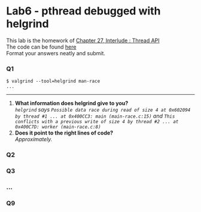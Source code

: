 # Lab6 - pthread debugged with helgrind

This lab is the homework of [Chapter 27, Interlude : Thread API](http://pages.cs.wisc.edu/~remzi/OSTEP/threads-api.pdf)  
The code can be found [here](http://pages.cs.wisc.edu/~remzi/OSTEP/Homework/homework.html)  
Format your answers neatly and submit.

### Q1
```
$ valgrind --tool=helgrind man-race
...

```
---
1. __What information does helgrind give to you?__  
_`helgrind` says `Possible data race during read of size 4 at 0x602094 by thread #1 ... at 0x400CC3: main (main-race.c:15)`
and `This conflicts with a previous write of size 4 by thread #2 ... at 0x400C7D: worker (main-race.c:8)`_
2. __Does it point to the right lines of code?__  
_Approximately._

### Q2

### Q3

### ...

### Q9

